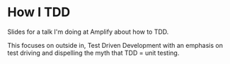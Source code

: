 # How I TDD

Slides for a talk I'm doing at Amplify about how to TDD.

This focuses on outside in, Test Driven Development with an emphasis on test
driving and dispelling the myth that TDD = unit testing.
